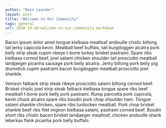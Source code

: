 ```yaml
---
author: "Rain Leander"
layout: post
title: "Welcome to Our Community"
tags: general
url: 2020-10-28-welcome-to-our-community.markdown
---
```


Bacon ipsum dolor amet tongue kielbasa meatloaf andouille chislic biltong tail jerky capicola kevin. Meatball beef buffalo, tail burgdoggen alcatra pork belly strip steak cupim ribeye t-bone turkey brisket pastrami. Spare ribs kielbasa corned beef, jowl salami chicken shoulder tail prosciutto meatball landjaeger picanha sausage pork belly alcatra. Jerky biltong pork belly pig drumstick cupim pastrami bacon burgdoggen meatball prosciutto jowl shankle.

Venison fatback strip steak ribeye prosciutto salami biltong corned beef. Brisket chislic jowl strip steak fatback kielbasa tongue spare ribs beef meatball t-bone pork belly pork pastrami. Rump pancetta pork capicola, kevin chuck alcatra spare ribs boudin pork chop shoulder ham. Tongue salami shankle chicken, spare ribs turducken meatball. Pork chop brisket shankle beef ribs filet mignon kielbasa salami, pastrami corned beef. Boudin short ribs chislic bacon brisket landjaeger meatloaf, chicken andouille shank leberkas flank picanha pork belly buffalo.
